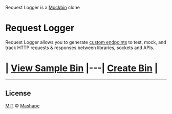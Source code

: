 Request Logger is a [Mockbin](http://mockbin.org/) clone

Request Logger
=======

Request Logger allows you to generate [custom endpoints](/bin/create) to test, mock, and track HTTP requests & responses between libraries, sockets and APIs.

 # | [View Sample Bin](/bin/2ad559a3-cd61-455c-acea-d6c24ae2142f/view) 	|---|   [Create Bin](/bin/create)	|


* * *

## License

[MIT](LICENSE) &copy; [Mashape](https://www.mashape.com)